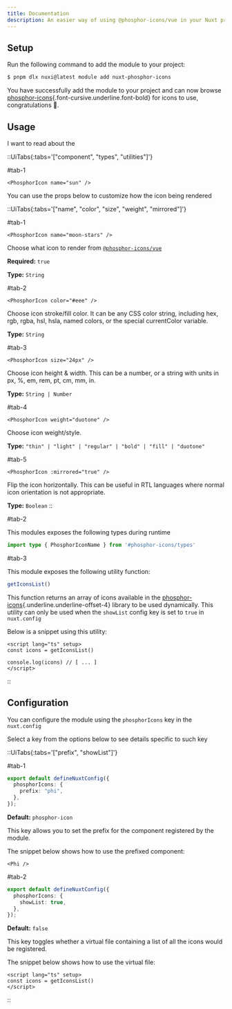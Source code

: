 ```yaml
---
title: Documentation
description: An easier way of using @phosphor-icons/vue in your Nuxt project!
---
```


## Setup

Run the following command to add the module to your project:

```bash [>_]
$ pnpm dlx nuxi@latest module add nuxt-phosphor-icons
```

You have successfully add the module to your project and can now browse [phosphor-icons](https://phosphoricons.com){.font-cursive.underline.font-bold} for icons to use, congratulations 🎉.

## Usage

I want to read about the

::UiTabs{:tabs='["component", "types", "utilities"]'}

#tab-1
```vue [YourComponent]
<PhosphorIcon name="sun" />
```

You can use the props below to customize how the icon being rendered

::UiTabs{:tabs='["name", "color", "size", "weight", "mirrored"]'}

#tab-1
```vue
<PhosphorIcon name="moon-stars" />
```

Choose what icon to render from [`@phosphor-icons/vue`](https://github.com/phosphor-icons/vue)

**Required:** `true`

**Type:** `String`

#tab-2
```vue
<PhosphorIcon color="#eee" />
```

Choose icon stroke/fill color. It can be any CSS color string, including hex, rgb, rgba, hsl, hsla, named colors, or the special currentColor variable.

**Type:** `String`

#tab-3
```vue
<PhosphorIcon size="24px" />
```

Choose icon height & width. This can be a number, or a string with units in px, %, em, rem, pt, cm, mm, in.

**Type:** `String | Number`

#tab-4
```vue
<PhosphorIcon weight="duotone" />
```

Choose icon weight/style.

**Type:** `"thin" | "light" | "regular" | "bold" | "fill" | "duotone"`

#tab-5
```vue
<PhosphorIcon :mirrored="true" />
```

Flip the icon horizontally. This can be useful in RTL languages where normal icon orientation is not appropriate.

**Type:** `Boolean`
::

#tab-2

This modules exposes the following types during runtime

```ts
import type { PhosphorIconName } from '#phosphor-icons/types'
```

#tab-3

This module exposes the following utility function:

```ts
getIconsList()
```

This function returns an array of icons available in the [phosphor-icons](https://phosphoricons.com){.underline.underline-offset-4} library to be used dynamically. This utility can only be used when the `showList` config key is set to `true` in `nuxt.config`

Below is a snippet using this utility:

```vue [YourComponent]
<script lang="ts" setup>
const icons = getIconsList()

console.log(icons) // [ ... ]
</script>
```
::


## Configuration

You can configure the module using the `phosphorIcons` key in the `nuxt.config`

Select a key from the options below to see details specific to such key

::UiTabs{:tabs='["prefix", "showList"]'}

#tab-1
```ts [nuxt.config]
export default defineNuxtConfig({
  phosphorIcons: {
    prefix: "phi",
  },
});
```

**Default:** `phosphor-icon`

This key allows you to set the prefix for the component registered by the module.

The snippet below shows how to use the prefixed component:

```vue
<Phi />
```


#tab-2
```ts [nuxt.config]
export default defineNuxtConfig({
  phosphorIcons: {
    showList: true,
  },
});
```

**Default:** `false`

This key toggles whether a virtual file containing a list of all the icons would be registered.

The snippet below shows how to use the virtual file:

```vue
<script lang="ts" setup>
const icons = getIconsList()
</script>
```
::

